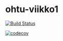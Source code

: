 # ohtu-viikko1

[![Build Status](https://travis-ci.org/johyry/ohtu-viikko1.svg?branch=master)](https://travis-ci.org/johyry/ohtu-viikko1)

[![codecov](https://codecov.io/gh/johyry/ohtu-viikko1/branch/master/graph/badge.svg)](https://codecov.io/gh/johyry/ohtu-viikko1)
